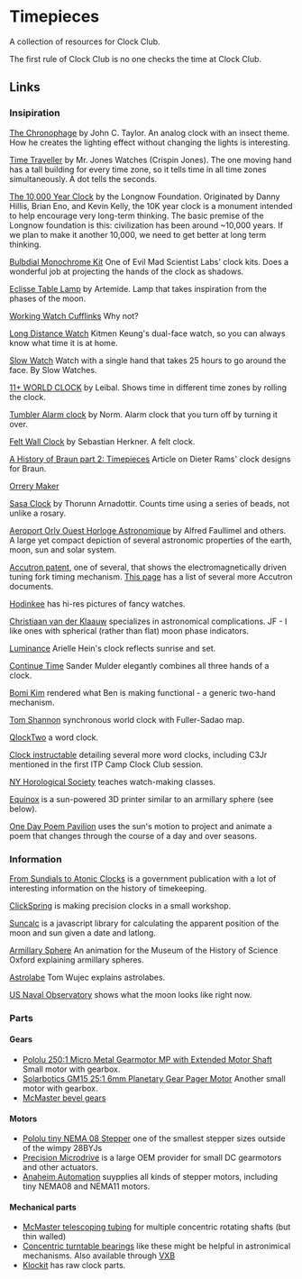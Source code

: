 # Timepieces

A collection of resources for Clock Club.

The first rule of Clock Club is no one checks the time at Clock Club.

## Links

### Insipiration

[The Chronophage](http://www.johnctaylor.com/the-chronophage/) by John C. Taylor. An analog clock with an insect theme. How he creates the lighting effect without changing the lights is interesting.

[Time Traveller](http://mrjoneswatches.com/time-traveller/) by Mr. Jones Watches (Crispin Jones). The one moving hand has a tall building for every time zone, so it tells time in all time zones simultaneously. A dot tells the seconds.

[The 10,000 Year Clock](http://longnow.org/clock/) by the Longnow Foundation. Originated by Danny Hillis, Brian Eno, and Kevin Kelly, the 10K year clock is a monument intended to help encourage very long-term thinking. The basic premise of the Longnow foundation is this: civilization has been around ~10,000 years. If we plan to make it another 10,000, we need to get better at long term thinking.

[Bulbdial Monochrome Kit](http://shop.evilmadscientist.com/productsmenu/791#) One of Evil Mad Scientist Labs' clock kits. Does a wonderful job at projecting the hands of the clock as shadows.

[Eclisse Table Lamp](http://www.ylighting.com/artemide-eclisse-table-lamp.html) by Artemide. Lamp that takes inspiration from the phases of the moon.

[Working Watch Cufflinks](http://www.amazon.com/Watch-Working-Round-Cufflinks-Presentation/dp/B00PJ1P9TC/ref=sr_1_4?ie=UTF8&qid=1461955802&sr=8-4&keywords=working+watch+cufflinks) Why not?

[Long Distance Watch](https://www.dezeenwatchstore.com/shop/mens-watches/long-distance-1-0/) Kitmen Keung's dual-face watch, so you can always know what time it is at home.

[Slow Watch](https://www.slow-watches.com/the-store/slow-jo-38mm/slow-jo-22-all-black-mesh.html) Watch with a single hand that takes 25 hours to go around the face. By Slow Watches.

[11+ WORLD CLOCK](http://store.leibal.com/products/11-world-clock) by Leibal. Shows time in different time zones by rolling the clock.

[Tumbler Alarm clock](http://store.leibal.com/collections/bathroom/products/norm-tumbler-alarm-clock) by Norm. Alarm clock that you turn off by turning it over.

[Felt Wall Clock](http://store.leibal.com/collections/bathroom/products/felt35) by Sebastian Herkner. A felt clock.

[A History of Braun part 2: Timepieces](http://www.core77.com/posts/24660/a-history-of-braun-design-part-2-timepieces-24660) Article on Dieter Rams' clock designs for Braun.

[Orrery Maker](http://www.orrerymaker.com/librarybooks.htm)

[Sasa Clock](http://thorunndesign.com/#/sasa/) by Thorunn Arnadottir. Counts time using a series of beads, not unlike a rosary.

[Aeroport Orly Ouest Horloge Astronomique](http://www.patrimoine-horloge.fr/as-orlyo.html) by Alfred Faullimel and others. A large yet compact depiction of several astronomic properties of the earth, moon, sun and solar system.

[Accutron patent](http://www.decadecounter.com/accutron/US3162006.pdf), one of several, that shows the electromagnetically driven tuning fork timing mechanism. [This page](http://www.decadecounter.com/accutron/docs.htm) has a list of several more Accutron documents.

[Hodinkee](https://www.hodinkee.com/) has hi-res pictures of fancy watches.

[Christiaan van der Klaauw](http://www.klaauw.com/) specializes in astronomical complications. JF - I like ones with spherical (rather than flat) moon phase indicators.

[Luminance](http://ariellehein.com/) Arielle Hein's clock reflects sunrise and set. 

[Continue Time](http://sandermulder.com/continue_time.html) Sander Mulder elegantly combines all three hands of a clock.

[Bomi Kim](http://www.new-startups.com/turn-anything-into-a-clock/) rendered what Ben is making functional - a generic two-hand mechanism. 

[Tom Shannon](http://www.google.com/patents/US4579460) synchronous world clock with Fuller-Sadao map.

[QlockTwo](http://qlocktwo.com/) a word clock.

[Clock instructable](http://www.instructables.com/id/How-to-build-C3Jr-a-sophisticated-word-clock/) detailing several more word clocks, including C3Jr mentioned in the first ITP Camp Clock Club session.

[NY Horological Society](http://www.hs-ny.org/) teaches watch-making classes.

[Equinox](http://willware.blogspot.com/2008/07/3d-printer-project-at-victoria.html) is a sun-powered 3D printer similar to an armillary sphere (see below).

[One Day Poem Pavilion](http://people.artcenter.edu/~jsong5/thesis/index.html) uses the sun's motion to project and animate a poem that changes through the course of a day and over seasons. 

### Information
[From Sundials to Atonic Clocks](http://www.nist.gov/pml/general/upload/1796.pdf) is a government publication with a lot of interesting information on the history of timekeeping.

[ClickSpring](https://www.youtube.com/channel/UCworsKCR-Sx6R6-BnIjS2MA) is making precision clocks in a small workshop.

[Suncalc](https://github.com/mourner/suncalc) is a javascript library for calculating the apparent position of the moon and sun given a date and latlong.

[Armillary Sphere](https://vimeo.com/55019500) An animation for the Museum of the History of Science Oxford explaining armillary spheres.

[Astrolabe](https://www.ted.com/talks/tom_wujec_demos_the_13th_century_astrolabe#t-2360) Tom Wujec explains astrolabes.

[US Naval Observatory](http://aa.usno.navy.mil/imagery/moon) shows what the moon looks like right now.

### Parts

#### Gears

* [Pololu 250:1 Micro Metal Gearmotor MP with Extended Motor Shaft](https://www.pololu.com/product/2384) Small motor with gearbox.
* [Solarbotics GM15 25:1 6mm Planetary Gear Pager Motor](https://solarbotics.com/product/gm15/) Another small motor with gearbox.
* [McMaster bevel gears](http://www.mcmaster.com/#standard-gears/=12kup6f)

#### Motors

* [Pololu tiny NEMA 08 Stepper](https://www.pololu.com/product/1204) one of the smallest stepper sizes outside of the wimpy 28BYJs
* [Precision Microdrive](https://www.precisionmicrodrives.com/product-catalogue) is a large OEM provider for small DC gearmotors and other actuators.
* [Anaheim Automation](https://www.anaheimautomation.com/products/stepper/stepper-motors-list.php?cID=19) suypplies all kinds of stepper motors, including tiny NEMA08 and NEMA11 motors.

#### Mechanical parts

* [McMaster telescoping tubing](http://www.mcmaster.com/#aluminum-telescoping-tubing/=12kupe5) for multiple concentric rotating shafts (but thin walled)
* [Concentric turntable bearings](http://www.aliexpress.com/item-img/18-450mm-Turntable-Bearing-Swivel-Plate-Lazy-Susan-New-Great-For-Mechanical-Projects/1586614309.html) like these might be helpful in astronimical mechanisms. Also available through [VXB](http://www.vxb.com/Hardware-Turntables-Lazy-Susans-Online-s/246.htm)
* [Klockit](http://www.klockit.com/) has raw clock parts. 

